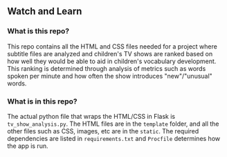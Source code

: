 ## Watch and Learn

### What is this repo?

This repo contains all the HTML and CSS files needed for a project where subtitle files are analyzed and children's TV shows are ranked based on how well they would be able to aid in children's vocabulary development. This ranking is determined through analysis of metrics such as words spoken per minute and how often the show introduces "new"/"unusual" words.

### What is in this repo?

The actual python file that wraps the HTML/CSS in Flask is `tv_show_analysis.py`. The HTML files are in the `template` folder, and all the other files such as CSS, images, etc are in the `static`. The required dependencies are listed in `requirements.txt` and `Procfile` determines how the app is run.

